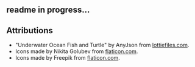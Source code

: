 ## readme in progress...




## Attributions

* "Underwater Ocean Fish and Turtle" by AnyJson from [lottiefiles.com](https://lottiefiles.com/56961-underwater-ocean-fish-and-turtle).
* Icons made by Nikita Golubev from [flaticon.com](https://www.flaticon.com/authors/nikita-golubev).
* Icons made by Freepik from [flaticon.com](https://www.flaticon.com/free-icon/diver_486364).